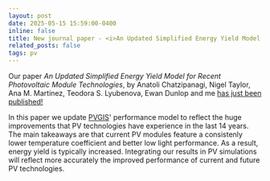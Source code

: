```yaml
---
layout: post
date: 2025-05-15 15:59:00-0400
inline: false
title: New journal paper - <i>An Updated Simplified Energy Yield Model for Recent Photovoltaic Module Technologies</i>
related_posts: false
tags: pv
---
```


Our paper <i>An Updated Simplified Energy Yield Model for Recent Photovoltaic Module Technologies</i>, by Anatoli Chatzipanagi, Nigel Taylor, Ana M. Martinez, Teodora S. Lyubenova, Ewan Dunlop and me [has just been published!](https://onlinelibrary.wiley.com/doi/10.1002/pip.3926)

In this paper we update [PVGIS](https://re.jrc.ec.europa.eu/pvg_tools/en/)' performance model to reflect the huge improvements that PV technologies have experience in the last 14 years. The main takeaways are that current PV modules feature a consistenly lower temperature coefficient and better low light performance. As a result, energy yield is typically increased. Integrating our results in PV simulations will reflect more accurately the improved performance of current and future PV technologies.
